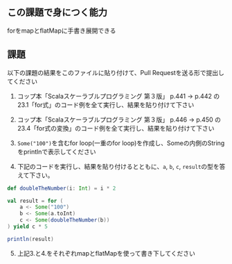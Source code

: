 ## この課題で身につく能力

forをmapとflatMapに手書き展開できる

## 課題

以下の課題の結果をこのファイルに貼り付けて、Pull Requestを送る形で提出してください

1. コップ本「Scalaスケーラブルプログラミング 第３版」 p.441 -> p.442 の23.1「for式」のコード例を全て実行し、結果を貼り付けて下さい

2. コップ本「Scalaスケーラブルプログラミング 第３版」 p.446 -> p.450 の23.4「for式の変換」のコード例を全て実行し、結果を貼り付けて下さい

3. `Some("100")`を含むfor loop(一重のfor loop)を作成し、Someの内側のStringをprintlnで表示してください

4. 下記のコードを実行し、結果を貼り付けるとともに、`a`, `b`, `c`, `result`の型を答えて下さい。

```scala
def doubleTheNumber(i: Int) = i * 2

val result = for (
    a <- Some("100")
    b <- Some(a.toInt)
    c <- Some(doubleTheNumber(b))
) yield c * 5

println(result)
```

5. 上記3.と4.をそれぞれmapとflatMapを使って書き下してください